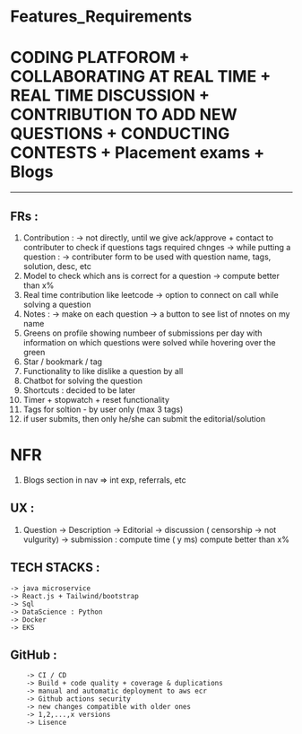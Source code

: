 # Features_Requirements

# CODING PLATFOROM + COLLABORATING AT REAL TIME + REAL TIME DISCUSSION + CONTRIBUTION TO ADD NEW QUESTIONS + CONDUCTING CONTESTS + Placement exams + Blogs
--------------------------------------------------------------------------------------------------------------------------------------------------

## FRs : 
1. Contribution : 
	-> not directly, until we give ack/approve + contact to contributer to check if questions tags required chnges
	-> while putting a question : 
		-> contributer form to be used with question name, tags, solution, desc, etc
2. Model to check which ans is correct for a question
	-> compute better than x%
3. Real time contribution like leetcode
	-> option to connect on call while solving a question
4. Notes :
	-> make on each question
	-> a button to see list of nnotes on my name
5. Greens on profile showing numbeer of submissions per day with information on which questions were solved while hovering over the green
6. Star / bookmark / tag 
7. Functionality to like dislike a question by all
8. Chatbot for solving the question
9. Shortcuts : decided to be later
10. Timer + stopwatch + reset functionality
11. Tags for soltion - by user only (max 3 tags)
12. if user submits, then only he/she can submit the editorial/solution


# NFR 
1. Blogs section in nav => int exp, referrals, etc



## UX : 
1. Question
		-> Description
		-> Editorial
		-> discussion ( censorship -> not vulgurity)
		-> submission : 
			compute time ( y ms)
			compute better than x%
			
			
			
			
			
			
			
			
			
## TECH STACKS : 			
	-> java microservice
	-> React.js + Tailwind/bootstrap
	-> Sql
	-> DataScience : Python
	-> Docker
	-> EKS
	
	
	
	
	
## GitHub : 
		-> CI / CD
		-> Build + code quality + coverage & duplications
		-> manual and automatic deployment to aws ecr
		-> Github actions security
		-> new changes compatible with older ones
		-> 1,2,...,x versions
		-> Lisence
		
